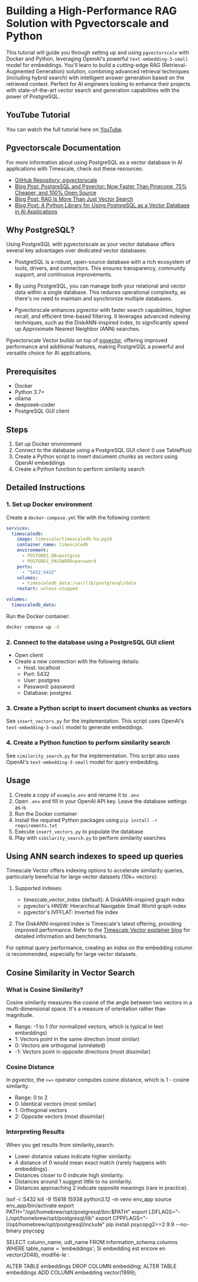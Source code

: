 # Building a High-Performance RAG Solution with Pgvectorscale and Python

This tutorial will guide you through setting up and using `pgvectorscale` with Docker and Python, leveraging OpenAI's powerful `text-embedding-3-small` model for embeddings. You'll learn to build a cutting-edge RAG (Retrieval-Augmented Generation) solution, combining advanced retrieval techniques (including hybrid search) with intelligent answer generation based on the retrieved context. Perfect for AI engineers looking to enhance their projects with state-of-the-art vector search and generation capabilities with the power of PostgreSQL.

## YouTube Tutorial
You can watch the full tutorial here on [YouTube](https://youtu.be/hAdEuDBN57g).

## Pgvectorscale Documentation

For more information about using PostgreSQL as a vector database in AI applications with Timescale, check out these resources:

- [GitHub Repository: pgvectorscale](https://github.com/timescale/pgvectorscale)
- [Blog Post: PostgreSQL and Pgvector: Now Faster Than Pinecone, 75% Cheaper, and 100% Open Source](https://www.timescale.com/blog/pgvector-is-now-as-fast-as-pinecone-at-75-less-cost/)
- [Blog Post: RAG Is More Than Just Vector Search](https://www.timescale.com/blog/rag-is-more-than-just-vector-search/)
- [Blog Post: A Python Library for Using PostgreSQL as a Vector Database in AI Applications](https://www.timescale.com/blog/a-python-library-for-using-postgresql-as-a-vector-database-in-ai-applications/)

## Why PostgreSQL?

Using PostgreSQL with pgvectorscale as your vector database offers several key advantages over dedicated vector databases:

- PostgreSQL is a robust, open-source database with a rich ecosystem of tools, drivers, and connectors. This ensures transparency, community support, and continuous improvements.

- By using PostgreSQL, you can manage both your relational and vector data within a single database. This reduces operational complexity, as there's no need to maintain and synchronize multiple databases.

- Pgvectorscale enhances pgvector with faster search capabilities, higher recall, and efficient time-based filtering. It leverages advanced indexing techniques, such as the DiskANN-inspired index, to significantly speed up Approximate Nearest Neighbor (ANN) searches.

Pgvectorscale Vector builds on top of [pgvector](https://github.com/pgvector/pgvector), offering improved performance and additional features, making PostgreSQL a powerful and versatile choice for AI applications.

## Prerequisites

- Docker
- Python 3.7+
- ollama 
- deepseek-coder
- PostgreSQL GUI client

## Steps

1. Set up Docker environment
2. Connect to the database using a PostgreSQL GUI client (I use TablePlus)
3. Create a Python script to insert document chunks as vectors using OpenAI embeddings
4. Create a Python function to perform similarity search

## Detailed Instructions

### 1. Set up Docker environment

Create a `docker-compose.yml` file with the following content:

```yaml
services:
  timescaledb:
    image: timescale/timescaledb-ha:pg16
    container_name: timescaledb
    environment:
      - POSTGRES_DB=postgres
      - POSTGRES_PASSWORD=password
    ports:
      - "5432:5432"
    volumes:
      - timescaledb_data:/var/lib/postgresql/data
    restart: unless-stopped

volumes:
  timescaledb_data:
```

Run the Docker container:

```bash
docker compose up -d
```

### 2. Connect to the database using a PostgreSQL GUI client

- Open client
- Create a new connection with the following details:
  - Host: localhost
  - Port: 5432
  - User: postgres
  - Password: password
  - Database: postgres

### 3. Create a Python script to insert document chunks as vectors

See `insert_vectors.py` for the implementation. This script uses OpenAI's `text-embedding-3-small` model to generate embeddings.

### 4. Create a Python function to perform similarity search

See `similarity_search.py` for the implementation. This script also uses OpenAI's `text-embedding-3-small` model for query embedding.

## Usage

1. Create a copy of `example.env` and rename it to `.env`
2. Open `.env` and fill in your OpenAI API key. Leave the database settings as is
3. Run the Docker container
4. Install the required Python packages using `pip install -r requirements.txt`
5. Execute `insert_vectors.py` to populate the database
6. Play with `similarity_search.py` to perform similarity searches

## Using ANN search indexes to speed up queries

Timescale Vector offers indexing options to accelerate similarity queries, particularly beneficial for large vector datasets (10k+ vectors):

1. Supported indexes:
   - timescale_vector_index (default): A DiskANN-inspired graph index
   - pgvector's HNSW: Hierarchical Navigable Small World graph index
   - pgvector's IVFFLAT: Inverted file index

2. The DiskANN-inspired index is Timescale's latest offering, providing improved performance. Refer to the [Timescale Vector explainer blog](https://www.timescale.com/blog/pgvector-is-now-as-fast-as-pinecone-at-75-less-cost/) for detailed information and benchmarks.

For optimal query performance, creating an index on the embedding column is recommended, especially for large vector datasets.

## Cosine Similarity in Vector Search

### What is Cosine Similarity?

Cosine similarity measures the cosine of the angle between two vectors in a multi-dimensional space. It's a measure of orientation rather than magnitude.

- Range: -1 to 1 (for normalized vectors, which is typical in text embeddings)
- 1: Vectors point in the same direction (most similar)
- 0: Vectors are orthogonal (unrelated)
- -1: Vectors point in opposite directions (most dissimilar)

### Cosine Distance

In pgvector, the `<=>` operator computes cosine distance, which is 1 - cosine similarity.

- Range: 0 to 2
- 0: Identical vectors (most similar)
- 1: Orthogonal vectors
- 2: Opposite vectors (most dissimilar)

### Interpreting Results

When you get results from similarity_search:

- Lower distance values indicate higher similarity.
- A distance of 0 would mean exact match (rarely happens with embeddings).
- Distances closer to 0 indicate high similarity.
- Distances around 1 suggest little to no similarity.
- Distances approaching 2 indicate opposite meanings (rare in practice).

lsof -i :5432
kill -9 15618 15938
python3.12 -m venv env_app
source env_app/bin/activate
export PATH="/opt/homebrew/opt/postgresql/bin:$PATH"
export LDFLAGS="-L/opt/homebrew/opt/postgresql/lib"
export CPPFLAGS="-I/opt/homebrew/opt/postgresql/include"
pip install psycopg2==2.9.9 --no-binary psycopg



SELECT column_name, udt_name
FROM information_schema.columns
WHERE table_name = 'embeddings';
Si embedding est encore en vector(2048), modifie-le :

ALTER TABLE embeddings DROP COLUMN embedding;
ALTER TABLE embeddings ADD COLUMN embedding vector(1999);